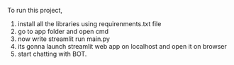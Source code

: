 To run this project,

1. install all the libraries using requirenments.txt file
2. go to app folder and open cmd
3. now write streamlit run main.py
4. its gonna launch streamlit web app on localhost and open it on browser
5. start chatting with BOT.
